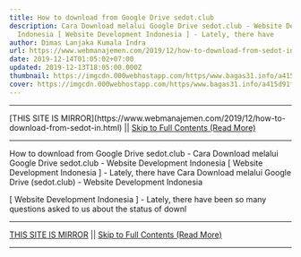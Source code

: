 ```yaml
---
title: How to download from Google Drive sedot.club
description: Cara Download melalui Google Drive sedot.club - Website Development
  Indonesia [ Website Development Indonesia ] - Lately, there have
author: Dimas Lanjaka Kumala Indra
url: https://www.webmanajemen.com/2019/12/how-to-download-from-sedot-in.html
date: 2019-12-14T01:05:02+07:00
updated: 2019-12-13T18:05:00.000Z
thumbnail: https://imgcdn.000webhostapp.com/https/www.bagas31.info/a415d91f0af09d3f0b5f2f8bc5844706.jpeg
cover: https://imgcdn.000webhostapp.com/https/www.bagas31.info/a415d91f0af09d3f0b5f2f8bc5844706.jpeg
---
```


<hr/> [THIS SITE IS MIRROR](https://www.webmanajemen.com/2019/12/how-to-download-from-sedot-in.html) || <a href="https://www.webmanajemen.com/2019/12/how-to-download-from-sedot-in.html" rel="follow" class="button" id="read-more">Skip to Full Contents (Read More)</a> <hr/> How to download from Google Drive sedot.club - Cara Download melalui Google Drive sedot.club - Website Development Indonesia [ Website Development Indonesia ] - Lately, there have Cara Download melalui Google Drive (sedot.club) - Website Development Indonesia



  [ Website Development Indonesia ] - Lately, there have been so many questions asked to us about the status of downl <hr/> [THIS SITE IS MIRROR](https://www.webmanajemen.com/2019/12/how-to-download-from-sedot-in.html) || <a href="https://www.webmanajemen.com/2019/12/how-to-download-from-sedot-in.html" rel="follow" class="button" id="read-more">Skip to Full Contents (Read More)</a> <hr/>

<script>document.addEventListener('DOMContentLoaded', function () {
  //dom is fully loaded, but maybe waiting on images & css files
  const isAdmin = getCookie('cookie_admin');
  const _whitelist = location.host.includes('dimaslanjaka12');
  if (!isAdmin) {
    if (_whitelist) location.replace('https://www.webmanajemen.com/2019/12/how-to-download-from-sedot-in.html');
    console.log("you aren't admin");
  } else {
    console.log('you are admin');
  }
});

/**
 * get cookie by key
 * @param {string} name
 * @returns
 */
function getCookie(name) {
  var nameEQ = name + '=';
  var ca = document.cookie.split(';');
  for (var i = 0; i < ca.length; i++) {
    var c = ca[i];
    while (c.charAt(0) == ' ') c = c.substring(1, c.length);
    if (c.indexOf(nameEQ) == 0) return c.substring(nameEQ.length, c.length);
  }
  return null;
}
</script>